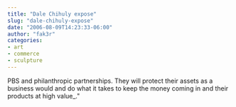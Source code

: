 ```yaml
---
title: "Dale Chihuly expose"
slug: "dale-chihuly-expose"
date: "2006-08-09T14:23:33-06:00"
author: "fak3r"
categories:
- art
- commerce
- sculpture
---
```


 PBS and philanthropic partnerships. They will protect their assets as a business would and do what it takes to keep the money coming in and their products at high value_."

